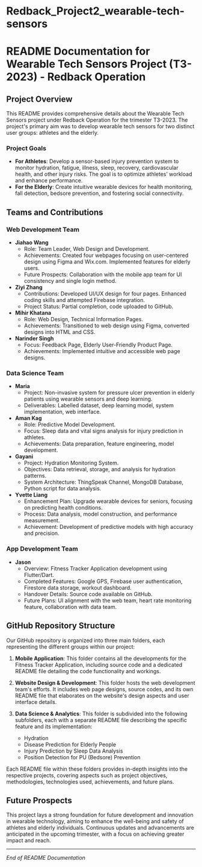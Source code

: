 # Redback_Project2_wearable-tech-sensors

# README Documentation for Wearable Tech Sensors Project (T3-2023) - Redback Operation

## Project Overview
This README provides comprehensive details about the Wearable Tech Sensors project under Redback Operation for the trimester T3-2023. The project's primary aim was to develop wearable tech sensors for two distinct user groups: athletes and the elderly.

### Project Goals
- **For Athletes**: Develop a sensor-based injury prevention system to monitor hydration, fatigue, illness, sleep, recovery, cardiovascular health, and other injury risks. The goal is to optimize athletes’ workload and enhance performance.
- **For the Elderly**: Create intuitive wearable devices for health monitoring, fall detection, bedsore prevention, and fostering social connectivity.

## Teams and Contributions

### Web Development Team
- **Jiahao Wang**
  - Role: Team Leader, Web Design and Development.
  - Achievements: Created four webpages focusing on user-centered design using Figma and Wix.com. Implemented features for elderly users.
  - Future Prospects: Collaboration with the mobile app team for UI consistency and single login method.
- **Ziyi Zhang**
  - Contributions: Developed UI/UX design for four pages. Enhanced coding skills and attempted Firebase integration.
  - Project Status: Partial completion, code uploaded to GitHub.
- **Mihir Khatana**
  - Role: Web Design, Technical Information Pages.
  - Achievements: Transitioned to web design using Figma, converted designs into HTML and CSS.
- **Narinder Singh**
  - Focus: Feedback Page, Elderly User-Friendly Product Page.
  - Achievements: Implemented intuitive and accessible web page designs.

### Data Science Team
- **Maria**
  - Project: Non-invasive system for pressure ulcer prevention in elderly patients using wearable sensors and deep learning.
  - Deliverables: Labelled dataset, deep learning model, system implementation, web interface.
- **Aman Kag**
  - Role: Predictive Model Development.
  - Focus: Sleep data and vital signs analysis for injury prediction in athletes.
  - Achievements: Data preparation, feature engineering, model development.
- **Gayani**
  - Project: Hydration Monitoring System.
  - Objectives: Data retrieval, storage, and analysis for hydration patterns.
  - System Architecture: ThingSpeak Channel, MongoDB Database, Python script for data analysis.
- **Yvette Liang**
  - Enhancement Plan: Upgrade wearable devices for seniors, focusing on predicting health conditions.
  - Process: Data analysis, model construction, and performance measurement.
  - Achievement: Development of predictive models with high accuracy and precision.

### App Development Team
- **Jason**
  - Overview: Fitness Tracker Application development using Flutter/Dart.
  - Completed Features: Google GPS, Firebase user authentication, Firestore data storage, workout dashboard.
  - Handover Details: Source code available on GitHub.
  - Future Plans: UI alignment with the web team, heart rate monitoring feature, collaboration with data team.

## GitHub Repository Structure
Our GitHub repository is organized into three main folders, each representing the different groups within our project:

1. **Mobile Application**: This folder contains all the developments for the Fitness Tracker Application, including source code and a dedicated README file detailing the code functionality and workings.

2. **Website Design & Development**: This folder hosts the web development team's efforts. It includes web page designs, source codes, and its own README file that elaborates on the website's design aspects and user interface details.

3. **Data Science & Analytics**: This folder is subdivided into the following subfolders, each with a separate README file describing the specific feature and its implementation:
   - Hydration
   - Disease Prediction for Elderly People
   - Injury Prediction by Sleep Data Analysis
   - Position Detection for PU (Bedsore) Prevention

Each README file within these folders provides in-depth insights into the respective projects, covering aspects such as project objectives, methodologies, technologies used, achievements, and future plans.

## Future Prospects
This project lays a strong foundation for future development and innovation in wearable technology, aiming to enhance the well-being and safety of athletes and elderly individuals. Continuous updates and advancements are anticipated in the upcoming trimester, with a focus on achieving greater impact and reach.

---

*End of README Documentation*
